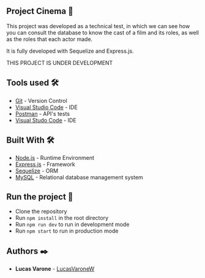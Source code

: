 ## Project Cinema 🚀

This project was developed as a technical test, in which we can see how you can consult the database to know the cast of a film and its roles, as well as the roles that each actor made.

It is fully developed with Sequelize and Express.js.

THIS PROJECT IS UNDER DEVELOPMENT

## Tools used 🛠️

* [Git](https://git-scm.com/book/es/v2/Empezando-Instalando-Git) - Version Control
* [Visual Studio Code](https://code.visualstudio.com/) - IDE
* [Postman](https://www.getpostman.com/) - API's tests
* [Visual Studo Code](https://code.visualstudio.com/) - IDE

## Built With 🛠

* [Node.js](https://nodejs.org/es/) - Runtime Environment
* [Express.js](https://expressjs.com/es/) - Framework
* [Sequelize](https://sequelize.org/) - ORM
* [MySQL](https://www.mysql.com/es/) - Relational database management system

## Run the project 🚀

* Clone the repository
* Run `npm install` in the root directory
* Run `npm run dev` to run in development mode
* Run `npm start` to run in production mode



## Authors ✒️

* **Lucas Varone** - [LucasVaroneW](https://github.com/LucasVaroneW)
